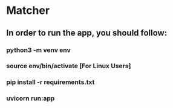# Matcher

## In order to run the app, you should follow:
### python3 -m venv env
### source env/bin/activate [For Linux Users]
### pip install -r requirements.txt
### uvicorn run:app 
